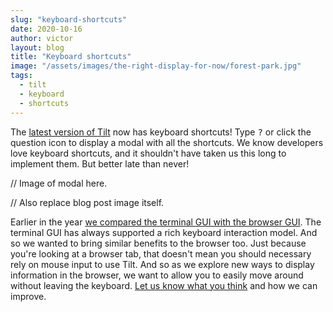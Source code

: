 ```yaml
---
slug: "keyboard-shortcuts"
date: 2020-10-16
author: victor
layout: blog
title: "Keyboard shortcuts"
image: "/assets/images/the-right-display-for-now/forest-park.jpg"
tags:
  - tilt
  - keyboard
  - shortcuts
---
```


The [latest version of Tilt](https://docs.tilt.dev/install.html) now has keyboard shortcuts! Type <kbd>?</kbd> or click the question icon to display a modal with all the shortcuts. We know developers love keyboard shortcuts, and it shouldn't have taken us this long to implement them. But better late than never!

// Image of modal here.

// Also replace blog post image itself.

Earlier in the year [we compared the terminal GUI with the browser GUI](/2020/06/19/the-right-display-for-now.html). The terminal GUI has always supported a rich keyboard interaction model. And so we wanted to bring similar benefits to the browser too. Just because you're looking at a browser tab, that doesn't mean you should necessary rely on mouse input to use Tilt. And so as we explore new ways to display information in the browser, we want to allow you to easily move around without leaving the keyboard. [Let us know what you think](https://github.com/tilt-dev/tilt/issues) and how we can improve.

